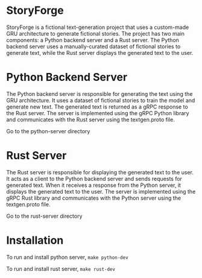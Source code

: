 # StoryForge
StoryForge is a fictional text-generation project that uses a custom-made GRU architecture to generate fictional stories. The project has two main components: a Python backend server and a Rust server. The Python backend server uses a manually-curated dataset of fictional stories to generate text, while the Rust server displays the generated text to the user.

# Python Backend Server
The Python backend server is responsible for generating the text using the GRU architecture. It uses a dataset of fictional stories to train the model and generate new text. The generated text is returned as a gRPC response to the Rust server. The server is implemented using the gRPC Python library and communicates with the Rust server using the textgen.proto file.

Go to the python-server directory

# Rust Server
The Rust server is responsible for displaying the generated text to the user. It acts as a client to the Python backend server and sends requests for generated text. When it receives a response from the Python server, it displays the generated text to the user. The server is implemented using the gRPC Rust library and communicates with the Python server using the textgen.proto file.

Go to the rust-server directory

# Installation

To run and install python server,
`make python-dev`

To run and install rust server,
`make rust-dev`